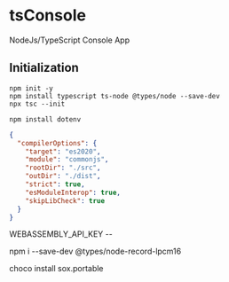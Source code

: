 # tsConsole

NodeJs/TypeScript Console App


## Initialization
```
npm init -y
npm install typescript ts-node @types/node --save-dev
npx tsc --init

npm install dotenv
```


```JSON
{
  "compilerOptions": {
    "target": "es2020",
    "module": "commonjs",
    "rootDir": "./src",
    "outDir": "./dist",
    "strict": true,
    "esModuleInterop": true,
    "skipLibCheck": true
  }
}
```


WEBASSEMBLY_API_KEY -- 

npm i --save-dev @types/node-record-lpcm16

choco install sox.portable